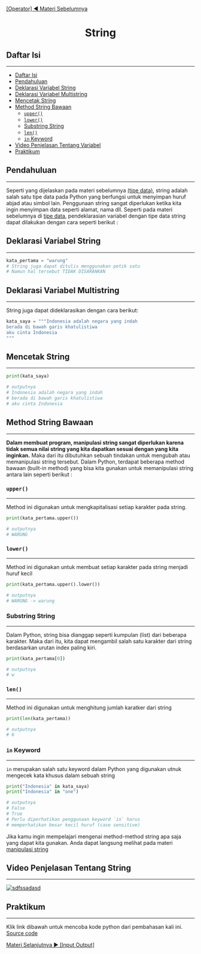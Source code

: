 <a href="../04_operator">[Operator] ◀ Materi Sebelumnya</a>

<center>

# String

</center>

<a id="1"><h2>Daftar Isi</h2></a>

---

- [Daftar Isi](#1)
- [Pendahuluan](#2)
- [Deklarasi Variabel String](#3)
- [Deklarasi Variabel Multistring](#4)
- [Mencetak String](#5)
- [Method String Bawaan](#6)
  - [`upper()`](#7)
  - [`lower()`](#8)
  - [Substring String](#9)
  - [`len()`](#10)
  - [`in` Keyword](#11)
- [Video Penjelasan Tentang Variabel](#12)
- [Praktikum](#13)

<a id="2"><h2>Pendahuluan</h2></a>

---

Seperti yang dijelaskan pada materi sebelumnya [(tipe data)](../02_tipe_data/), string adalah salah satu tipe data pada Python yang berfungsi untuk menyimpan huruf abjad atau simbol lain. Penggunaan string sangat diperlukan ketika kita ingin menyimpan data seperti alamat, nama dll. Seperti pada materi sebelumnya di [tipe data](../02_tipe_data/), pendeklarasian variabel dengan tipe data string dapat dilakukan dengan cara seperti berikut :

<a id="3"><h2>Deklarasi Variabel String</h2></a>

---

```python
kata_pertama = "warung"
# String juga dapat ditulis menggunakan petik satu
# Namun hal tersebut TIDAK DISARANKAN
```

<a id="4"><h2>Deklarasi Variabel Multistring</h2></a>

---

String juga dapat dideklarasikan dengan cara berikut:

```python
kata_saya = """Indonesia adalah negara yang indah
berada di bawah garis khatulistiwa
aku cinta Indonesia
"""
```

<a id="5"><h2>Mencetak String</h2></a>

---

```python
print(kata_saya)

# outputnya
# Indonesia adalah negara yang indah
# berada di bawah garis khatulistiwa
# aku cinta Indonesia
```

<a id="6"><h2>Method String Bawaan</h2></a>

---

**Dalam membuat program, manipulasi string sangat diperlukan karena tidak semua nilai string yang kita dapatkan sesuai dengan yang kita inginkan.** Maka dari itu dibutuhkan sebuah tindakan untuk mengubah atau memanipulasi string tersebut. Dalam Python, terdapat beberapa method bawaan (built-in method) yang bisa kita gunakan untuk memanipulasi string antara lain seperti berikut :

<a id="7"><h3>`upper()`</h3></a>

---

Method ini digunakan untuk mengkapitalisasi setiap karakter pada string.

```python
print(kata_pertama.upper())

# outputnya
# WARUNG
```

<a id="8"><h3>`lower()`</h3></a>

---

Method ini digunakan untuk membuat setiap karakter pada string menjadi huruf kecil

```python
print(kata_pertama.upper().lower())

# outputnya
# WARUNG -> warung
```

<a id="9"><h3>Substring String</h3></a>

---

Dalam Python, string bisa dianggap seperti kumpulan (list) dari beberapa karakter. Maka dari itu, kita dapat mengambil salah satu karakter dari string berdasarkan urutan index paling kiri.

```python
print(kata_pertama[0])

# outputnya
# w
```

<a id="10"><h3>`len()`</h3></a>

---

Method ini digunakan untuk menghitung jumlah karatker dari string

```python
print(len(kata_pertama))

# outputnya
# 6
```

<a id="11"><h3>`in` Keyword</h3></a>

---

`in` merupakan salah satu keyword dalam Python yang digunakan utnuk mengecek kata khusus dalam sebuah string

```python
print("Indonesia" in kata_saya)
print("Indonesia" in "one")

# outputnya
# False
# True
# Perlu diperhatikan penggunaan keyword `in` harus
# memperhatikan besar kecil huruf (case sensitive)
```

Jika kamu ingin mempelajari mengenai method-method string apa saja yang dapat kita gunakan. Anda dapat langsung melihat pada materi [manipulasi string](../11_manipulasi_string/)

<a id="12"><h2>Video Penjelasan Tentang String</h2></a>

---

[![sdfssadasd](https://img.youtube.com/vi/fhAEh1Z9YuY/0.jpg)](https://www.youtube.com/watch?v=fhAEh1Z9YuY&list=PLZS-MHyEIRo59lUBwU-XHH7Ymmb04ffOY&index=16)

<a id="13"><h2>Praktikum</h2></a>

---

Klik link dibawah untuk mencoba kode python dari pembahasan kali ini. [Source code](../05_string/string_python.py)

<a href="../06_input_output">Materi Selanjutnya ▶ [Input Output]</a>
